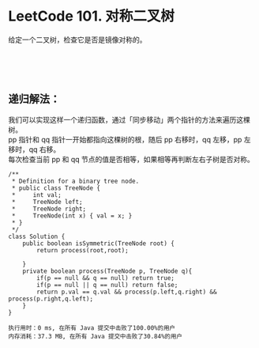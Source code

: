 #    LeetCode 101. 对称二叉树

给定一个二叉树，检查它是否是镜像对称的。</br>

</br></br></br>

##   递归解法：
我们可以实现这样一个递归函数，通过「同步移动」两个指针的方法来遍历这棵树。</br>
pp 指针和 qq 指针一开始都指向这棵树的根，随后 pp 右移时，qq 左移，pp 左移时，qq 右移。</br>
每次检查当前 pp 和 qq 节点的值是否相等，如果相等再判断左右子树是否对称。</br>
```
/**
 * Definition for a binary tree node.
 * public class TreeNode {
 *     int val;
 *     TreeNode left;
 *     TreeNode right;
 *     TreeNode(int x) { val = x; }
 * }
 */
class Solution {
    public boolean isSymmetric(TreeNode root) {
        return process(root,root);

    }
    private boolean process(TreeNode p, TreeNode q){
        if(p == null && q == null) return true;
        if(p == null || q == null) return false;
        return p.val == q.val && process(p.left,q.right) && process(p.right,q.left);
    }
}
```
```
执行用时：0 ms, 在所有 Java 提交中击败了100.00%的用户
内存消耗：37.3 MB, 在所有 Java 提交中击败了30.84%的用户
```
